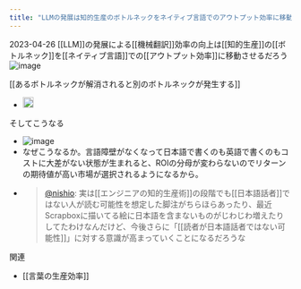 ```yaml
---
title: "LLMの発展は知的生産のボトルネックをネイティブ言語でのアウトプット効率に移動させる"
---
```


2023-04-26
[[LLM]]の発展による[[機械翻訳]]効率の向上は[[知的生産]]の[[ボトルネック]]を[[ネイティブ言語]]での[[アウトプット効率]]に移動させるだろう
![image](https://gyazo.com/a043e1a0199c88da625f15d44658f68c/thumb/1000)

[[あるボトルネックが解消されると別のボトルネックが発生する]]
- <img src='https://scrapbox.io/api/pages/nishio/あるボトルネックが解消されると別のボトルネックが発生する/icon' alt='あるボトルネックが解消されると別のボトルネックが発生する.icon' height="19.5"/>

そしてこうなる
- ![image](https://gyazo.com/b6b20baedcee5c670ed4449422a796d9/thumb/1000)
- なぜこうなるか。言語障壁がなくなって日本語で書くのも英語で書くのもコストに大差がない状態が生まれると、ROIの分母が変わらないのでリターンの期待値が高い市場が選択されるようになるから。
- > [@nishio](https://twitter.com/nishio/status/1651081835714326528): 実は[[エンジニアの知的生産術]]の段階でも[[日本語話者]]ではない人が読む可能性を想定した脚注がちらほらあったり、最近Scrapboxに描いてる絵に日本語を含まないものがじわじわ増えたりしてたわけなんだけど、今後さらに「[[読者が日本語話者ではない可能性]]」に対する意識が高まっていくことになるだろうな

関連
- [[言葉の生産効率]]
